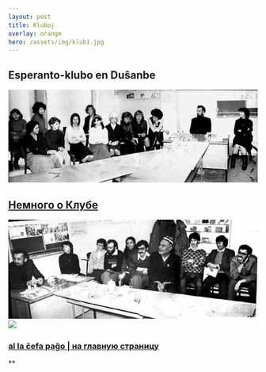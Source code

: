 ```yaml
---
layout: post
title: Kluboj
overlay: orange
hero: /assets/img/klub1.jpg
---
```


## Esperanto-klubo en Duŝanbe

![](klub1.jpg)

## [Немного о Клубе](dusxklub.htm)

![](klub2.jpg) ![](klub3.jpg)

### [al la ĉefa paĝo | на главную страницу](espermov.htm)
**


